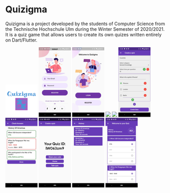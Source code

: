 # Quizigma

Quizigma is a project developed by the students of Computer Science from the Technische Hochschule Ulm during the Winter Semester of 2020/2021. It is a quiz game that allows users to create its own quizes written entirely on Dart/Flutter.

<img src="images/logo.png" width="100" >
<img src="images/register_screen.jpg" width="100">
<img src="images/login_screen.jpg" width="100">
<img src="images/main.jpg" width="100">
<img src="images/categories.jpg" width="100">
<img src="images/creating_a_quiz_screen.jpg" width="100">
<img src="images/check_answers_screen.jpg" width="100">
<img src="images/quiz_created_id_screen.jpg" width="100">
<img src="images/quiz_list_screen.jpg" width="100">
<img src="images/quiz_screen.jpg" width="100">

